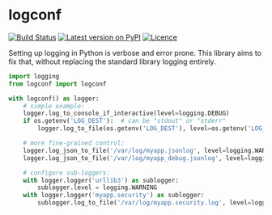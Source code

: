 # logconf

[![Build Status](https://travis-ci.org/anlutro/logconf.py.svg?branch=master)](https://travis-ci.org/anlutro/logconf.py)
[![Latest version on PyPI](https://img.shields.io/pypi/v/logconf.svg?maxAge=2592000)](https://pypi.org/project/logconf)
[![Licence](https://img.shields.io/badge/license-MIT-blue.svg)](https://opensource.org/licenses/MIT)

Setting up logging in Python is verbose and error prone. This library aims to fix that, without replacing the standard library logging entirely.

```python
import logging
from logconf import logconf

with logconf() as logger:
    # simple example:
    logger.log_to_console_if_interactive(level=logging.DEBUG)
    if os.getenv('LOG_DEST'):  # can be "stdout" or "stderr"
        logger.log_to_file(os.getenv('LOG_DEST'), level=os.getenv('LOG_LEVEL'))

    # more fine-grained control:
    logger.log_json_to_file('/var/log/myapp.jsonlog', level=logging.WARNING)
    logger.log_json_to_file('/var/log/myapp_debug.jsonlog', level=logging.DEBUG)

    # configure sub-loggers:
    with logger.logger('urllib3') as sublogger:
        sublogger.level = logging.WARNING
    with logger.logger('myapp.security') as sublogger:
        sublogger.log_to_file('/var/log/myapp.security.log', level=logging.INFO)
```
